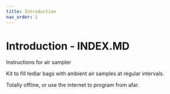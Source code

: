 ```yaml
---
title: Introduction
nav_order: 1
---
```




# Introduction - INDEX.MD

Instructions for air sampler

Kit to fill tedlar bags with ambient air samples at regular intervals.

Totally offline, or use the internet to program from afar.